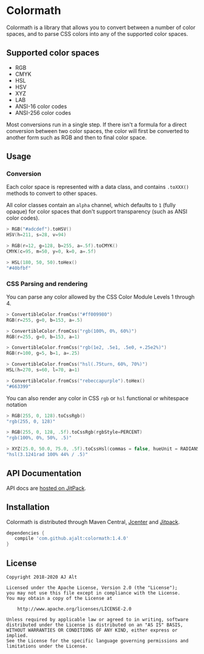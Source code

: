 # Colormath

Colormath is a library that allows you to convert between a number of color spaces, and to parse CSS
colors into any of the supported color spaces.

## Supported color spaces

* RGB
* CMYK
* HSL
* HSV
* XYZ
* LAB
* ANSI-16 color codes
* ANSI-256 color codes

Most conversions run in a single step. If there isn't a formula for a
direct conversion between two color spaces, the color will first be
converted to another form such as RGB and then to final color space.

## Usage

### Conversion

Each color space is represented with a data class, and contains `.toXXX()` methods to convert to
other spaces.

All color classes contain an `alpha` channel, which defaults to `1` (fully opaque) for color spaces
that don't support transparency (such as ANSI color codes).

```kotlin
> RGB("#adcdef").toHSV()
HSV(h=211, s=28, v=94)

> RGB(r=12, g=128, b=255, a=.5f).toCMYK()
CMYK(c=95, m=50, y=0, k=0, a=.5f)

> HSL(180, 50, 50).toHex()
"#40bfbf"
```

### CSS Parsing and rendering

You can parse any color allowed by the CSS Color Module Levels 1 through 4.

```kotlin
> ConvertibleColor.fromCss("#ff009980")
RGB(r=255, g=0, b=153, a=.5)

> ConvertibleColor.fromCss("rgb(100%, 0%, 60%)")
RGB(r=255, g=0, b=153, a=1)

> ConvertibleColor.fromCss("rgb(1e2, .5e1, .5e0, +.25e2%)")
RGB(r=100, g=5, b=1, a=.25)

> ConvertibleColor.fromCss("hsl(.75turn, 60%, 70%)")
HSL(h=270, s=60, l=70, a=1)

> ConvertibleColor.fromCss("rebeccapurple").toHex()
"#663399"
```

You can also render any color in CSS `rgb` or `hsl` functional or whitespace notation

```kotlin
> RGB(255, 0, 128).toCssRgb()
"rgb(255, 0, 128)"

> RGB(255, 0, 128, .5f).toCssRgb(rgbStyle=PERCENT)
"rgb(100%, 0%, 50%, .5)"

> XYZ(25.0, 50.0, 75.0, .5f).toCssHsl(commas = false, hueUnit = RADIANS)
"hsl(3.1241rad 100% 44% / .5)"
``` 

## API Documentation

API docs are [hosted on JitPack](https://jitpack.io/com/github/ajalt/colormath/1.4.0/javadoc/).

## Installation

Colormath is distributed through Maven Central,
[Jcenter](https://bintray.com/ajalt/maven/colormath) and
[Jitpack](https://jitpack.io/#ajalt/colormath).

```groovy
dependencies {
   compile 'com.github.ajalt:colormath:1.4.0'
}
```

## License

    Copyright 2018-2020 AJ Alt

    Licensed under the Apache License, Version 2.0 (the "License");
    you may not use this file except in compliance with the License.
    You may obtain a copy of the License at

        http://www.apache.org/licenses/LICENSE-2.0

    Unless required by applicable law or agreed to in writing, software
    distributed under the License is distributed on an "AS IS" BASIS,
    WITHOUT WARRANTIES OR CONDITIONS OF ANY KIND, either express or implied.
    See the License for the specific language governing permissions and
    limitations under the License.

